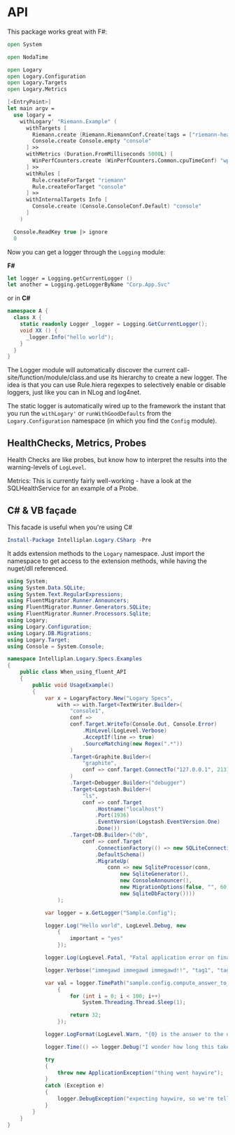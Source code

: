 # API

This package works great with F#:

``` fsharp
open System

open NodaTime

open Logary
open Logary.Configuration
open Logary.Targets
open Logary.Metrics

[<EntryPoint>]
let main argv =
  use logary =
    withLogary' "Riemann.Example" (
      withTargets [
        Riemann.create (Riemann.RiemannConf.Create(tags = ["riemann-health"])) "riemann"
        Console.create Console.empty "console"
      ] >>
      withMetrics (Duration.FromMilliseconds 5000L) [
        WinPerfCounters.create (WinPerfCounters.Common.cpuTimeConf) "wperf" (Duration.FromMilliseconds 300L)
      ] >>
      withRules [
        Rule.createForTarget "riemann"
        Rule.createForTarget "console"
      ] >>
      withInternalTargets Info [
        Console.create (Console.ConsoleConf.Default) "console"
      ]
    )

  Console.ReadKey true |> ignore
  0
```

Now you can get a logger through the `Logging` module:

**F#**

``` fsharp
let logger = Logging.getCurrentLogger ()
let another = Logging.getLoggerByName "Corp.App.Svc"
```

or in **C#**
``` csharp
namespace A {
  class X {
    static readonly Logger _logger = Logging.GetCurrentLogger();
    void XX () {
      _logger.Info("hello world");
    }
  }
}
```

The Logger module will automatically discover the current
call-site/function/module/class.and use its hierarchy to create a new logger.
The idea is that you can use Rule.hiera regexpes to selectively enable or
disable loggers, just like you can in NLog and log4net.

The static logger is automatically wired up to the framework the instant that
you run the `withLogary'` or `runWithGoodDefaults` from the
`Logary.Configuration` namespace (in which you find the `Config` module).

## HealthChecks, Metrics, Probes

Health Checks are like probes, but know how to interpret the results into the
warning-levels of `LogLevel`.

Metrics: This is currently fairly well-working - have a look at the SQLHealthService for
an example of a Probe.


## C# & VB façade

This facade is useful when you're using C# 

``` powershell
Install-Package Intelliplan.Logary.CSharp -Pre
```

It adds extension methods to the `Logary` namespace. Just import the namespace
to get access to the extension methods, while having the nuget/dll referenced.

``` csharp
using System;
using System.Data.SQLite;
using System.Text.RegularExpressions;
using FluentMigrator.Runner.Announcers;
using FluentMigrator.Runner.Generators.SQLite;
using FluentMigrator.Runner.Processors.Sqlite;
using Logary;
using Logary.Configuration;
using Logary.DB.Migrations;
using Logary.Target;
using Console = System.Console;

namespace Intelliplan.Logary.Specs.Examples
{
    public class When_using_fluent_API
    {
        public void UsageExample()
        {
            var x = LogaryFactory.New("Logary Specs",
                with => with.Target<TextWriter.Builder>(
                    "console1",
                    conf =>
                    conf.Target.WriteTo(Console.Out, Console.Error)
                        .MinLevel(LogLevel.Verbose)
                        .AcceptIf(line => true)
                        .SourceMatching(new Regex(".*"))
                    )
                    .Target<Graphite.Builder>(
                        "graphite",
                        conf => conf.Target.ConnectTo("127.0.0.1", 2131)
                    )
                    .Target<Debugger.Builder>("debugger")
                    .Target<Logstash.Builder>(
                        "ls",
                        conf => conf.Target
                            .Hostname("localhost")
                            .Port(1936)
                            .EventVersion(Logstash.EventVersion.One)
                            .Done())
                    .Target<DB.Builder>("db",
                        conf => conf.Target
                            .ConnectionFactory(() => new SQLiteConnection())
                            .DefaultSchema()
                            .MigrateUp(
                                conn => new SqliteProcessor(conn,
                                    new SqliteGenerator(),
                                    new ConsoleAnnouncer(),
                                    new MigrationOptions(false, "", 60),
                                    new SqliteDbFactory())))
                );

            var logger = x.GetLogger("Sample.Config");

            logger.Log("Hello world", LogLevel.Debug, new
                {
                    important = "yes"
                });

            logger.Log(LogLevel.Fatal, "Fatal application error on finaliser thread");

            logger.Verbose("immegawd immegawd immegawd!!", "tag1", "tag2");

            var val = logger.TimePath("sample.config.compute_answer_to_everything", () =>
                {
                    for (int i = 0; i < 100; i++)
                        System.Threading.Thread.Sleep(1);

                    return 32;
                });

            logger.LogFormat(LogLevel.Warn, "{0} is the answer to the universe and everything", val);

            logger.Time(() => logger.Debug("I wonder how long this takes", "introspection", "navel-gazing"));

            try
            {
                throw new ApplicationException("thing went haywire");
            }
            catch (Exception e)
            {
                logger.DebugException("expecting haywire, so we're telling with debug", e, "haywire", "external");
            }
        }
    }
}
```
